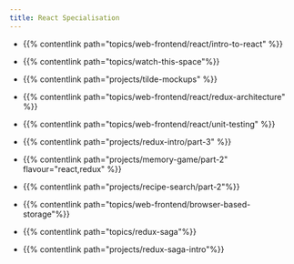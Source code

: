 ```yaml
---
title: React Specialisation
---
```


- {{% contentlink path="topics/web-frontend/react/intro-to-react" %}}
- {{% contentlink path="topics/watch-this-space"%}}
- {{% contentlink path="projects/tilde-mockups" %}}
- {{% contentlink path="topics/web-frontend/react/redux-architecture" %}}
- {{% contentlink path="topics/web-frontend/react/unit-testing" %}}
- {{% contentlink path="projects/redux-intro/part-3" %}}

- {{% contentlink path="projects/memory-game/part-2" flavour="react,redux" %}}
- {{% contentlink path="projects/recipe-search/part-2"%}}

- {{% contentlink path="topics/web-frontend/browser-based-storage"%}}

- {{% contentlink path="topics/redux-saga"%}}
- {{% contentlink path="projects/redux-saga-intro"%}}
